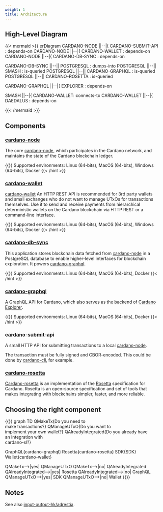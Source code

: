 ```yaml
---
weight: 1
title: Architecture
---
```


## High-Level Diagram

{{< mermaid >}}
erDiagram
  CARDANO-NODE ||--|{ CARDANO-SUBMIT-API : depends-on
  CARDANO-NODE ||--|{ CARDANO-WALLET : depends-on
  CARDANO-NODE ||--|{ CARDANO-DB-SYNC : depends-on

  CARDANO-DB-SYNC ||--|| POSTGRESQL : dumps-into
  POSTGRESQL ||--|| SMASH : is-queried
  POSTGRESQL ||--|| CARDANO-GRAPHQL : is-queried
  POSTGRESQL ||--|| CARDANO-ROSETTA : is-queried

  CARDANO-GRAPHQL ||--|{ EXPLORER : depends-on

  SMASH ||--|{ CARDANO-WALLET: connects-to
  CARDANO-WALLET ||--|{ DAEDALUS : depends-on

{{< /mermaid >}}

## Components

### [cardano-node][cardano-node]

The core [cardano-node][cardano-node], which participates in the Cardano network, and maintains the state of the Cardano blockchain ledger.

{{<hint info>}}
Supported environments: Linux (64-bits), MacOS (64-bits), Windows (64-bits), Docker
{{< /hint >}}

### [cardano-wallet][cardano-wallet]

[cardano-wallet][cardano-wallet] An HTTP REST API is recommended for 3rd party wallets and small exchanges who do not want to manage UTxOs for transactions themselves. Use it to send and receive payments from hierarchical deterministic wallets on the Cardano blockchain via HTTP REST or a command-line interface.

{{<hint info>}}
Supported environments: Linux (64-bits), MacOS (64-bits), Windows (64-bits), Docker
{{< /hint >}}

### [cardano-db-sync][cardano-db-sync]

This application stores blockchain data fetched from [cardano-node][cardano-node] in a PostgreSQL database to enable higher-level interfaces for blockchain exploration. It powers [cardano-graphql][cardano-graphql].

{{<hint info>}}
Supported environments: Linux (64-bits), MacOS (64-bits), Docker
{{< /hint >}}

### [cardano-graphql][cardano-graphql]

A GraphQL API for Cardano, which also serves as the backend of
[Cardano Explorer](https://explorer.cardano.org/).

{{<hint info>}}
Supported environments: Linux (64-bits), MacOS (64-bits), Docker
{{< /hint >}}

### [cardano-submit-api][]

A small HTTP API for submitting transactions to a local [cardano-node][].

The transaction must be fully signed and CBOR-encoded. This could be done by [cardano-cli][], for example.

### [cardano-rosetta][cardano-rosetta]

[Cardano-rosetta][] is an implementation of the [Rosetta](https://www.rosetta-api.org/docs/1.4.4/welcome.html) specification for Cardano. Rosetta is an open-source specification and set of tools that makes integrating with blockchains simpler, faster, and more reliable.


## Choosing the right component

{{<mermaid>}}
graph TD
QMakeTx{Do you need to <br/> make transactions?}
QManageUTxO{Do you want to <br/>implement your own wallet?}
QAlreadyIntegrated{Do you already have<br/>an integration with<br/>cardano-sl?}

GraphQL{cardano-graphql}
Rosetta{cardano-rosetta}
SDK{SDK}
Wallet{cardano-wallet}

QMakeTx-->|yes| QManageUTxO
QMakeTx-->|no| QAlreadyIntegrated
QAlreadyIntegrated-->|yes| Rosetta
QAlreadyIntegrated-->|no| GraphQL
QManageUTxO-->|yes| SDK
QManageUTxO-->|no| Wallet
{{</mermaid>}}

## Notes

See also [input-output-hk/adrestia][adrestia].

[adrestia]: https://github.com/input-output-hk/adrestia
[cardano-graphql]: https://github.com/input-output-hk/cardano-graphql
[cardano-db-sync]: https://github.com/input-output-hk/cardano-db-sync
[cardano-node]: https://github.com/input-output-hk/cardano-node
[cardano-rest]: https://github.com/input-output-hk/cardano-rest
[cardano-sl-explorer]: https://cardanodocs.com/technical/explorer/api/
[cardano-wallet]: https://github.com/input-output-hk/cardano-wallet
[cardano-rosetta]: https://github.com/input-output-hk/cardano-rosetta
[cardano-submit-api]: https://github.com/input-output-hk/cardano-node/tree/master/cardano-submit-api
[cardano-cli]: https://docs.cardano.org/projects/cardano-node/en/latest/reference/cardano-node-cli-reference.html
